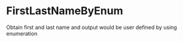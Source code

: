 # FirstLastNameByEnum
Obtain first and last name and output would be user defined by using enumeration
